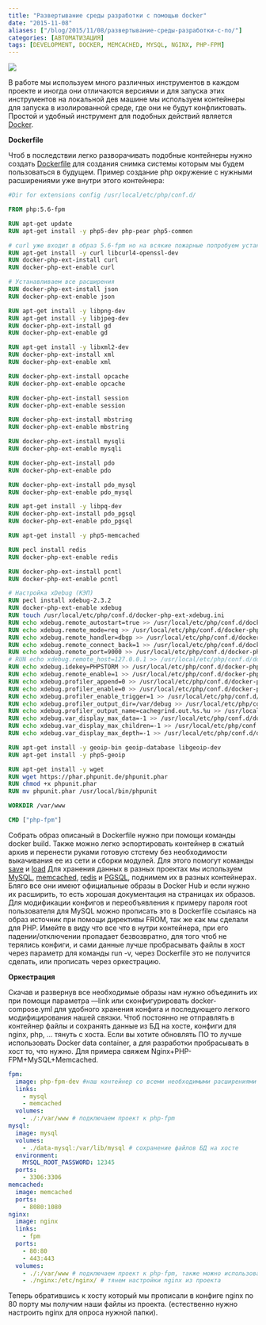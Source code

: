 ```yaml
---
title: "Развертывание среды разработки с помощью docker"
date: "2015-11-08"
aliases: ["/blog/2015/11/08/развертывание-среды-разработки-с-по/"]
categories: [АВТОМАТИЗАЦИЯ]
tags: [DEVELOPMENT, DOCKER, MEMCACHED, MYSQL, NGINX, PHP-FPM]
---
```


![](/img/dev-docker/834870999.jpg)

В работе мы используем много различных инструментов в каждом проекте и иногда они отличаются версиями и для запуска этих инструментов на локальной дев машине мы используем контейнеры для запуска в изолированной среде, где они не будут конфликтовать. Простой и удобный инструмент для подобных действий является [Docker](http://docker.com/).

__Dockerfile__

Чтоб в последствии легко разворачивать подобные контейнеры нужно создать [Dockerfile](https://docs.docker.com/reference/builder/) для создания снимка системы которым мы будем пользоваться в будущем. Пример создание php окружение с нужными расширениями уже внутри этого контейнера:

```Dockerfile
#Dir for extensions config /usr/local/etc/php/conf.d/

FROM php:5.6-fpm

RUN apt-get update
RUN apt-get install -y php5-dev php-pear php5-common

# curl уже входит в образ 5.6-fpm но на всякие пожарные попробуем установить
RUN apt-get install -y curl libcurl4-openssl-dev
RUN docker-php-ext-install curl
RUN docker-php-ext-enable curl

# Устанавливаем все расширения
RUN docker-php-ext-install json
RUN docker-php-ext-enable json

RUN apt-get install -y libpng-dev
RUN apt-get install -y libjpeg-dev
RUN docker-php-ext-install gd
RUN docker-php-ext-enable gd

RUN apt-get install -y libxml2-dev
RUN docker-php-ext-install xml
RUN docker-php-ext-enable xml

RUN docker-php-ext-install opcache
RUN docker-php-ext-enable opcache

RUN docker-php-ext-install session
RUN docker-php-ext-enable session

RUN docker-php-ext-install mbstring
RUN docker-php-ext-enable mbstring

RUN docker-php-ext-install mysqli
RUN docker-php-ext-enable mysqli

RUN docker-php-ext-install pdo
RUN docker-php-ext-enable pdo

RUN docker-php-ext-install pdo_mysql
RUN docker-php-ext-enable pdo_mysql

RUN apt-get install -y libpq-dev
RUN docker-php-ext-install pdo_pgsql
RUN docker-php-ext-enable pdo_pgsql

RUN apt-get install -y php5-memcached

RUN pecl install redis
RUN docker-php-ext-enable redis

RUN docker-php-ext-install pcntl
RUN docker-php-ext-enable pcntl

# Настройка xDebug (КЭП)
RUN pecl install xdebug-2.3.2
RUN docker-php-ext-enable xdebug
RUN touch /usr/local/etc/php/conf.d/docker-php-ext-xdebug.ini
RUN echo xdebug.remote_autostart=true >> /usr/local/etc/php/conf.d/docker-php-ext-xdebug.ini
RUN echo xdebug.remote_mode=req >> /usr/local/etc/php/conf.d/docker-php-ext-xdebug.ini
RUN echo xdebug.remote_handler=dbgp >> /usr/local/etc/php/conf.d/docker-php-ext-xdebug.ini
RUN echo xdebug.remote_connect_back=1 >> /usr/local/etc/php/conf.d/docker-php-ext-xdebug.ini
RUN echo xdebug.remote_port=9000 >> /usr/local/etc/php/conf.d/docker-php-ext-xdebug.ini
# RUN echo xdebug.remote_host=127.0.0.1 >> /usr/local/etc/php/conf.d/docker-php-ext-xdebug.ini
RUN echo xdebug.idekey=PHPSTORM >> /usr/local/etc/php/conf.d/docker-php-ext-xdebug.ini
RUN echo xdebug.remote_enable=1 >> /usr/local/etc/php/conf.d/docker-php-ext-xdebug.ini
RUN echo xdebug.profiler_append=0 >> /usr/local/etc/php/conf.d/docker-php-ext-xdebug.ini
RUN echo xdebug.profiler_enable=0 >> /usr/local/etc/php/conf.d/docker-php-ext-xdebug.ini
RUN echo xdebug.profiler_enable_trigger=1 >> /usr/local/etc/php/conf.d/docker-php-ext-xdebug.ini
RUN echo xdebug.profiler_output_dir=/var/debug >> /usr/local/etc/php/conf.d/docker-php-ext-xdebug.ini
RUN echo xdebug.profiler_output_name=cachegrind.out.%s.%u >> /usr/local/etc/php/conf.d/docker-php-ext-xdebug.ini
RUN echo xdebug.var_display_max_data=-1 >> /usr/local/etc/php/conf.d/docker-php-ext-xdebug.ini
RUN echo xdebug.var_display_max_children=-1 >> /usr/local/etc/php/conf.d/docker-php-ext-xdebug.ini
RUN echo xdebug.var_display_max_depth=-1 >> /usr/local/etc/php/conf.d/docker-php-ext-xdebug.ini

RUN apt-get install -y geoip-bin geoip-database libgeoip-dev
RUN apt-get install -y php5-geoip

RUN apt-get install -y wget
RUN wget https://phar.phpunit.de/phpunit.phar
RUN chmod +x phpunit.phar
RUN mv phpunit.phar /usr/local/bin/phpunit

WORKDIR /var/www

CMD ["php-fpm"]
```

Собрать образ описаный в Dockerfile нужно при помощи команды docker build. Также можно легко эспортировать контейнер в сжатый архив и перенести руками готовую стстему без необходимости выкачивания ее из сети и сборки модулей. Для этого помогут команды 
[save](https://docs.docker.com/reference/commandline/save/) и 
[load](https://docs.docker.com/reference/commandline/load/) Для хранения данных в разных проектах мы используем 
[MySQL](https://hub.docker.com/_/mysql/), 
[memcached](https://hub.docker.com/_/memcached/), 
[redis](https://hub.docker.com/_/redis/) и 
[PGSQL](https://hub.docker.com/_/postgres/), поднимем их в разных контейнерах. Бляго все они имеют официальные образы в Docker Hub и если нужно их расширить, то есть хорошая документация на страницах их образов. Для модификации конфигов и переобъявления к примеру пароля root пользователя для MySQL можно прописать это в Dockerfile ссылаясь на образ источник при помощи директивы FROM, так же как мы сделали для PHP. Имейте в виду что все что в нутри контейнера, при его падении/отключении пропадает безвозвратно, для того чтоб не терялись конфиги, и сами данные лучше пробрасывать файлы в хост через параметр для команды run -v, через Dockerfile это не получится сделать, или прописать через оркестрацию.

__Оркестрация__

Скачав и развернув все необходимые образы нам нужно объединить их при помощи параметра —link или сконфигурировать docker-compose.yml для удобного хранения конфига и последующего легкого модифицирования нашей связки. Чтоб постоянно не отправлять в контейнер файлы и сохранять данные из БД на хосте, конфиги для nginx, php, … тянуть с хоста. Если вы хотите обновлять ПО то лучше использовать Docker data container, а для разработки пробрасывать в хост то, что нужно. Для примера свяжем Nginx+PHP-FPM+MySQL+Memcached.

```yaml
fpm:
  image: php-fpm-dev #наш контейнер со всеми необходимыми расширениями
  links:
    - mysql
    - memcached
  volumes:
    - ./:/var/www # подключаем проект к php-fpm
mysql:
  image: mysql
  volumes:
    - ./data-mysql:/var/lib/mysql # сохранение файлов БД на хосте
  environment:
    MYSQL_ROOT_PASSWORD: 12345
  ports:
    - 3306:3306
memcached:
  image: memcached
  ports:
    - 8080:1080
nginx:
  image: nginx
  links:
    - fpm
  ports:
    - 80:80
    - 443:443
  volumes:
    - ./:/var/www # подключаем проект к php-fpm, также можно использовать volumes_from для подключения разелов из других контейнеров
    - ./nginx:/etc/nginx/ # тянем настройки nginx из проекта
```

Теперь обратившись к хосту который мы прописали в конфиге nginx по 80 порту мы получим наши файлы из проекта. (естественно нужно настроить nginx для опроса нужной папки).